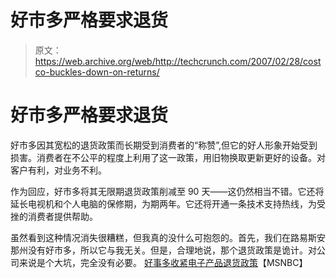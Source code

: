 # 好市多严格要求退货

> 原文：<https://web.archive.org/web/http://techcrunch.com/2007/02/28/costco-buckles-down-on-returns/>

# 好市多严格要求退货

好市多因其宽松的退货政策而长期受到消费者的“称赞”,但它的好人形象开始受到损害。消费者在不公平的程度上利用了这一政策，用旧物换取更新更好的设备。对客户有利，对业务不利。

作为回应，好市多将其无限期退货政策削减至 90 天——这仍然相当不错。它还将延长电视机和个人电脑的保修期，为期两年。它还将开通一条技术支持热线，为受挫的消费者提供帮助。

虽然看到这种情况消失很糟糕，但我真的没什么可抱怨的。首先，我们在路易斯安那州没有好市多，所以它与我无关。但是，合理地说，那个退货政策是诡计。对公司来说是个大坑，完全没有必要。
 [好事多收紧电子产品退货政策](https://web.archive.org/web/20201124160947/http://www.msnbc.msn.com/id/17350641/)【MSNBC】